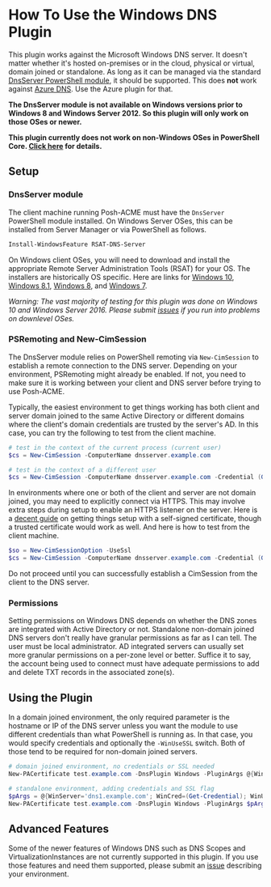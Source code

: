 # How To Use the Windows DNS Plugin

This plugin works against the Microsoft Windows DNS server. It doesn't matter whether it's hosted on-premises or in the cloud, physical or virtual, domain joined or standalone. As long as it can be managed via the standard [DnsServer PowerShell module](https://docs.microsoft.com/en-us/powershell/module/dnsserver), it should be supported. This does **not** work against [Azure DNS](https://azure.microsoft.com/en-us/services/dns/). Use the Azure plugin for that.

**The DnsServer module is not available on Windows versions prior to Windows 8 and Windows Server 2012. So this plugin will only work on those OSes or newer.**

**This plugin currently does not work on non-Windows OSes in PowerShell Core. [Click here](https://github.com/rmbolger/Posh-ACME/wiki/List-of-Supported-DNS-Providers) for details.**

## Setup

### DnsServer module

The client machine running Posh-ACME must have the `DnsServer` PowerShell module installed. On Windows Server OSes, this can be installed from Server Manager or via PowerShell as follows.

```powershell
Install-WindowsFeature RSAT-DNS-Server
```

On Windows client OSes, you will need to download and install the appropriate Remote Server Administration Tools (RSAT) for your OS. The installers are historically OS specific. Here are links for [Windows 10](https://www.microsoft.com/en-us/download/details.aspx?id=45520), [Windows 8.1](https://www.microsoft.com/en-us/download/details.aspx?id=39296), [Windows 8](https://www.microsoft.com/en-us/download/details.aspx?id=28972), and [Windows 7](https://www.microsoft.com/en-us/download/details.aspx?id=7887).

*Warning: The vast majority of testing for this plugin was done on Windows 10 and Windows Server 2016. Please submit [issues](https://github.com/rmbolger/Posh-ACME/issues) if you run into problems on downlevel OSes.*

### PSRemoting and New-CimSession

The DnsServer module relies on PowerShell remoting via `New-CimSession` to establish a remote connection to the DNS server. Depending on your environment, PSRemoting might already be enabled. If not, you need to make sure it is working between your client and DNS server before trying to use Posh-ACME.

Typically, the easiest environment to get things working has both client and server domain joined to the same Active Directory or different domains where the client's domain credentials are trusted by the server's AD. In this case, you can try the following to test from the client machine.

```powershell
# test in the context of the current process (current user)
$cs = New-CimSession -ComputerName dnsserver.example.com

# test in the context of a different user
$cs = New-CimSession -ComputerName dnsserver.example.com -Credential (Get-Credential)
```

In environments where one or both of the client and server are not domain joined, you may need to explicitly connect via HTTPS. This may involve extra steps during setup to enable an HTTPS listener on the server. Here is a [decent guide](https://4sysops.com/archives/powershell-remoting-over-https-with-a-self-signed-ssl-certificate/) on getting things setup with a self-signed certificate, though a trusted certificate would work as well. And here is how to test from the client machine.

```powershell
$so = New-CimSessionOption -UseSsl
$cs = New-CimSession -ComputerName dnsserver.example.com -Credential (Get-Credential) -SessionOptions $so
```

Do not proceed until you can successfully establish a CimSession from the client to the DNS server.

### Permissions

Setting permissions on Windows DNS depends on whether the DNS zones are integrated with Active Directory or not. Standalone non-domain joined DNS servers don't really have granular permissions as far as I can tell. The user must be local administrator. AD integrated servers can usually set more granular permissions on a per-zone level or better. Suffice it to say, the account being used to connect must have adequate permissions to add and delete TXT records in the associated zone(s).

## Using the Plugin

In a domain joined environment, the only required parameter is the hostname or IP of the DNS server unless you want the module to use different credentials than what PowerShell is running as. In that case, you would specify credentials and optionally the `-WinUseSSL` switch. Both of those tend to be required for non-domain joined servers.

```powershell
# domain joined environment, no credentials or SSL needed
New-PACertificate test.example.com -DnsPlugin Windows -PluginArgs @{WinServer='dns1.example.com'}

# standalone environment, adding credentials and SSL flag
$pArgs = @{WinServer='dns1.example.com'; WinCred=(Get-Credential); WinUseSSL=$true}
New-PACertificate test.example.com -DnsPlugin Windows -PluginArgs $pArgs
```

## Advanced Features

Some of the newer features of Windows DNS such as DNS Scopes and VirtualizationInstances are not currently supported in this plugin. If you use those features and need them supported, please submit an [issue](https://github.com/rmbolger/Posh-ACME/issues) describing your environment.
